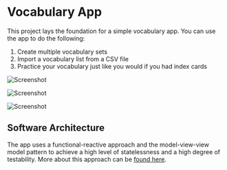 # Vocabulary App

This project lays the foundation for a simple vocabulary app. You can use the app to do the following:

1. Create multiple vocabulary sets
2. Import a vocabulary list from a CSV file
3. Practice your vocabulary just like you would if you had index cards

![Screenshot](https://github.com/cbraunsch-dev/VocabularyApp/tree/master/VocabularyAppTests/SnapshotTests/en/ReferenceImages_64/VocabularyAppTests.AddSetViewControllerSnapshotTests/testViewDidLoad_when_nameSpecified_iPhone_320x568%402x.png "Screenshot")

![Screenshot](https://github.com/cbraunsch-dev/VocabularyApp/tree/master/VocabularyAppTests/SnapshotTests/en/ReferenceImages_64/testImportFromFile_then_displayImportedVocabularyPairs_iPhone_320x568@2x.png "Screenshot")

![Screenshot](https://github.com/cbraunsch-dev/VocabularyApp/tree/master/VocabularyAppTests/SnapshotTests/en/ReferenceImages_64/testShowValue_then_showDefinitionOfCurrentVocabularyPair_iPhone_320x568@2x.png "Screenshot")

## Software Architecture

The app uses a functional-reactive approach and the model-view-view model pattern to achieve a high level of statelessness and a high degree of testability. More about this approach can be [found here](https://github.com/cbraunsch-dev/TaskManagerApp).